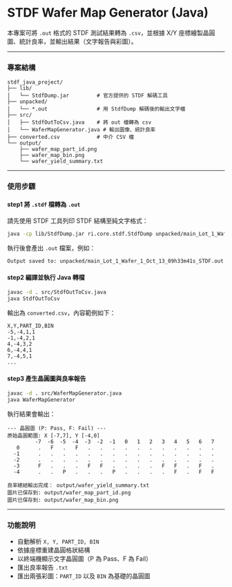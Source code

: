 
# STDF Wafer Map Generator (Java)

本專案可將 `.out` 格式的 STDF 測試結果轉為 `.csv`，並根據 X/Y 座標繪製晶圓圖、統計良率，並輸出結果（文字報告與彩圖）。

---

### 專案結構

```
stdf_java_project/
├── lib/
│   └── StdfDump.jar         # 官方提供的 STDF 解碼工具
├── unpacked/
│   └── *.out                # 用 StdfDump 解碼後的輸出文字檔
├── src/
│   ├── StdfOutToCsv.java    # 將 out 檔轉為 csv
│   └── WaferMapGenerator.java # 輸出圖像、統計良率
├── converted.csv            # 中介 CSV 檔
└── output/
    ├── wafer_map_part_id.png
    ├── wafer_map_bin.png
    └── wafer_yield_summary.txt
```

---

### 使用步驟

#### step1  將 `.stdf` 檔轉為 `.out`
請先使用 STDF 工具列印 STDF 結構至純文字格式：

```bash
java -cp lib/StdfDump.jar ri.core.stdf.StdfDump unpacked/main_Lot_1_Wafer_1_Oct_13_09h33m41s_STDF
```

執行後會產出 `.out` 檔案，例如：

```
Output saved to: unpacked/main_Lot_1_Wafer_1_Oct_13_09h33m41s_STDF.out
```



#### step2 編譯並執行 Java 轉檔

```bash
javac -d . src/StdfOutToCsv.java
java StdfOutToCsv
```

輸出為 `converted.csv`，內容範例如下：

```
X,Y,PART_ID,BIN
-5,-4,1,1
-1,-4,2,1
4,-4,3,2
6,-4,4,1
7,-4,5,1
...
```


#### step3 產生晶圓圖與良率報告

```bash
javac -d . src/WaferMapGenerator.java
java WaferMapGenerator
```

執行結果會輸出：

```
--- 晶圓圖 (P: Pass, F: Fail) ---
原始晶圓範圍: X [-7,7], Y [-4,0]
         -7  -6  -5  -4  -3  -2  -1   0   1   2   3   4   5   6   7
   0      .   F   .   F   .   .   .   .   .   .   .   .   .   .   .
  -1      .   .   .   .   .   .   .   .   .   .   .   .   .   .   .
  -2      .   .   .   .   .   .   .   .   .   .   .   .   .   .   .
  -3      F   .   .   .   F   F   .   .   .   .   F   F   .   F   .
  -4      .   .   P   .   .   .   P   .   .   .   .   F   .   F   F

良率總結輸出完成： output/wafer_yield_summary.txt
圖片已保存到: output/wafer_map_part_id.png
圖片已保存到: output/wafer_map_bin.png
```

---

### 功能說明

- 自動解析 `X, Y, PART_ID, BIN`
- 依據座標重建晶圓格狀結構
- 以終端機顯示文字晶圓圖（P 為 Pass、F 為 Fail）
- 匯出良率報告 `.txt`
- 匯出兩張彩圖：`PART_ID` 以及 `BIN` 為基礎的晶圓圖




